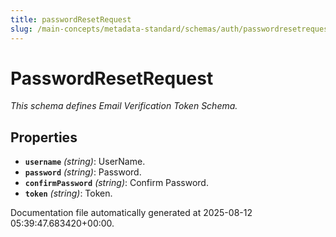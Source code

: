 ```yaml
---
title: passwordResetRequest
slug: /main-concepts/metadata-standard/schemas/auth/passwordresetrequest
---
```


# PasswordResetRequest

*This schema defines Email Verification Token Schema.*

## Properties

- **`username`** *(string)*: UserName.
- **`password`** *(string)*: Password.
- **`confirmPassword`** *(string)*: Confirm Password.
- **`token`** *(string)*: Token.


Documentation file automatically generated at 2025-08-12 05:39:47.683420+00:00.
